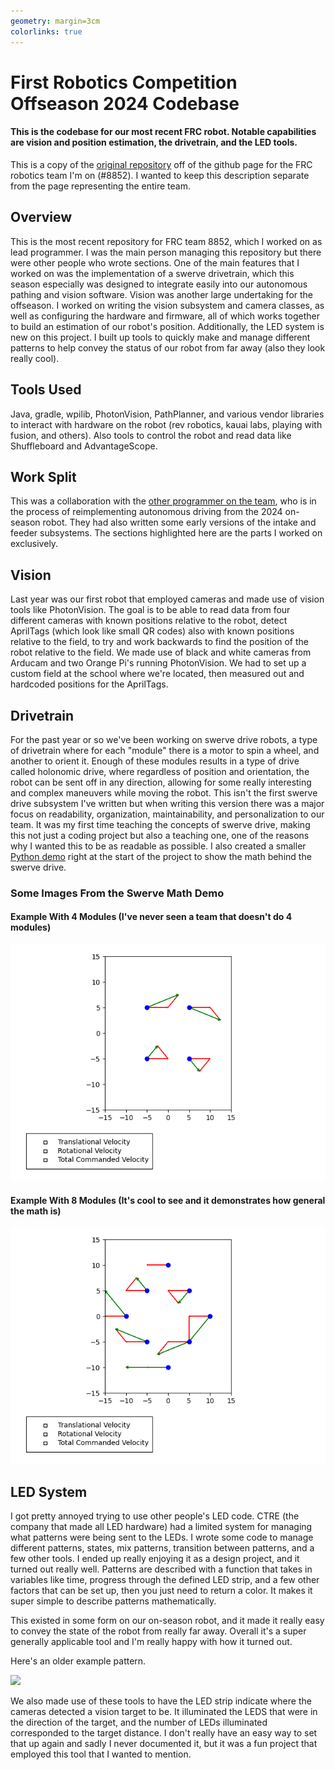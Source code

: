 ```yaml
---
geometry: margin=3cm
colorlinks: true
---
```


# First Robotics Competition Offseason 2024 Codebase

#### This is the codebase for our most recent FRC robot. Notable capabilities are vision and position estimation, the drivetrain, and the LED tools.

This is a copy of the [original repository](https://github.com/Drew-Robotics/offseason-2024) off of the github page for the FRC robotics team I'm on (#8852). I wanted to keep this description separate from the page representing the entire team.

## Overview

This is the most recent repository for FRC team 8852, which I worked on as lead programmer. I was the main person managing this repository but there were other people who wrote sections. One of the main features that I worked on was the implementation of a swerve drivetrain, which this season especially was designed to integrate easily into our autonomous pathing and vision software. Vision was another large undertaking for the offseason. I worked on writing the vision subsystem and camera classes, as well as configuring the hardware and firmware, all of which works together to build an estimation of our robot's position. Additionally, the LED system is new on this project. I built up tools to quickly make and manage different patterns to help convey the status of our robot from far away (also they look really cool).

## Tools Used

Java, gradle, wpilib, PhotonVision, PathPlanner, and various vendor libraries to interact with hardware on the robot (rev robotics, kauai labs, playing with fusion, and others).
Also tools to control the robot and read data like Shuffleboard and AdvantageScope.

## Work Split

This was a collaboration with the [other programmer on the team](https://github.com/Pickles888), who is in the process of reimplementing autonomous driving from the 2024 on-season robot. They had also written some early versions of the intake and feeder subsystems. The sections highlighted here are the parts I worked on exclusively.

## Vision

Last year was our first robot that employed cameras and made use of vision tools like PhotonVision. The goal is to be able to read data from four different cameras with known positions relative to the robot, detect AprilTags (which look like small QR codes) also with known positions relative to the field, to try and work backwards to find the position of the robot relative to the field. We made use of black and white cameras from Arducam and two Orange Pi's running PhotonVision. We had to set up a custom field at the school where we're located, then measured out and hardcoded positions for the AprilTags.

## Drivetrain

For the past year or so we've been working on swerve drive robots, a type of drivetrain where for each "module" there is a motor to spin a wheel, and another to orient it. Enough of these modules results in a type of drive called holonomic drive, where regardless of position and orientation, the robot can be sent off in any direction, allowing for some really interesting and complex maneuvers while moving the robot. This isn't the first swerve drive subsystem I've written but when writing this version there was a major focus on readability, organization, maintainability, and personalization to our team. It was my first time teaching the concepts of swerve drive, making this not just a coding project but also a teaching one, one of the reasons why I wanted this to be as readable as possible. I also created a smaller [Python demo](https://github.com/njbizzle/SwerveDriveDemo) right at the start of the project to show the math behind the swerve drive.

### Some Images From the Swerve Math Demo

#### Example With 4 Modules (I've never seen a team that doesn't do 4 modules)
<img src="pictures/Figure_1.png">

#### Example With 8 Modules (It's cool to see and it demonstrates how general the math is)
<img src="pictures/Figure_3.png">

## LED System

I got pretty annoyed trying to use other people's LED code. CTRE (the company that made all LED hardware) had a limited system for managing what patterns were being sent to the LEDs. I wrote some code to manage different patterns, states, mix patterns, transition between patterns, and a few other tools. I ended up really enjoying it as a design project, and it turned out really well. Patterns are described with a function that takes in variables like time, progress through the defined LED strip, and a few other factors that can be set up, then you just need to return a color. It makes it super simple to describe patterns mathematically.

This existed in some form on our on-season robot, and it made it really easy to convey the state of the robot from really far away. Overall it's a super generally applicable tool and I'm really happy with how it turned out.

Here's an older example pattern.

[![](https://img.youtube.com/vi/YQFC4AxMUEw/0.jpg)](https://www.youtube.com/watch?v=YQFC4AxMUEw)

We also made use of these tools to have the LED strip indicate where the cameras detected a vision target to be. It illuminated the LEDS that were in the direction of the target, and the number of LEDs illuminated corresponded to the target distance. I don't really have an easy way to set that up again and sadly I never documented it, but it was a fun project that employed this tool that I wanted to mention.
